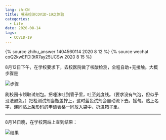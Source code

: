 ```yaml
---
lang: zh-CN
title: 唾液检测COVID-19之体验
categories:
  - Life
date: 2020-08-14
tags:
  - COVID-19
---
```


{% source zhihu_answer 1404560114 2020 8 12 %}
{% source wechat coQ2kwEFDl3tR7ay25UCSw 2020 8 15 %}

8月12日下午，在学校要求下，去校医院做了核酸检测，全程自助+无接触。大概步骤是

![步骤](https://bb.njzjz.win/file/jinzhe/img/1DTs28z2Vz-nmcIQ81NSHhXXoE8y3s-_H)

刷校园卡领取试剂包。把唾沫吐到管子里，吐至刻度线。（要求没有气泡，但似乎没法避免。）把检测试剂当瓶盖拧上，这时蓝色试剂会自动流下去。摇匀。贴上名字，连同贴上条形码的申请表格一同放入袋中，扔进箱子里。

<!-- more -->
----

8月14日晚，在学校网站上查到结果：

![结果](https://bb.njzjz.win/file/jinzhe/img/1SEzyacoHlUDCW5v-SgKdTpGbvZZkbYWq)
